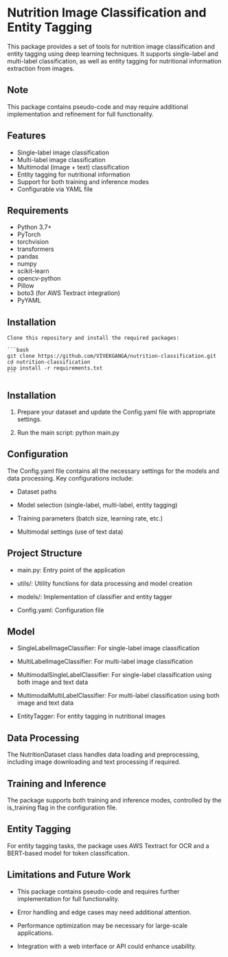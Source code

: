 # Nutrition Image Classification and Entity Tagging

This package provides a set of tools for nutrition image classification and entity tagging using deep learning techniques. It supports single-label and multi-label classification, as well as entity tagging for nutritional information extraction from images.

## Note

This package contains pseudo-code and may require additional implementation and refinement for full functionality.

## Features

- Single-label image classification
- Multi-label image classification
- Multimodal (image + text) classification
- Entity tagging for nutritional information
- Support for both training and inference modes
- Configurable via YAML file

## Requirements

- Python 3.7+
- PyTorch
- torchvision
- transformers
- pandas
- numpy
- scikit-learn
- opencv-python
- Pillow
- boto3 (for AWS Textract integration)
- PyYAML

## Installation

    Clone this repository and install the required packages:

    ```bash
    git clone https://github.com/VIVEKGANGA/nutrition-classification.git
    cd nutrition-classification
    pip install -r requirements.txt
    ```


## Installation
1. Prepare your dataset and update the Config.yaml file with appropriate settings.

2. Run the main script:
    python main.py

## Configuration

The Config.yaml file contains all the necessary settings for the models and data processing. Key configurations include:

- Dataset paths

- Model selection (single-label, multi-label, entity tagging)

- Training parameters (batch size, learning rate, etc.)

- Multimodal settings (use of text data)

## Project Structure
 - main.py: Entry point of the application

- utils/: Utility functions for data processing and model creation

- models/: Implementation of classifier and entity tagger

- Config.yaml: Configuration file

## Model 

- SingleLabelImageClassifier: For single-label image classification

- MultiLabelImageClassifier: For multi-label image classification

- MultimodalSingleLabelClassifier: For single-label classification using both image and text data

- MultimodalMultiLabelClassifier: For multi-label classification using both image and text data

- EntityTagger: For entity tagging in nutritional images


## Data Processing
The NutritionDataset class handles data loading and preprocessing, including image downloading and text processing if required.

## Training and Inference
The package supports both training and inference modes, controlled by the is_training flag in the configuration file.

## Entity Tagging
For entity tagging tasks, the package uses AWS Textract for OCR and a BERT-based model for token classification.

## Limitations and Future Work
- This package contains pseudo-code and requires further implementation for full functionality.

- Error handling and edge cases may need additional attention.

- Performance optimization may be necessary for large-scale applications.

- Integration with a web interface or API could enhance usability.